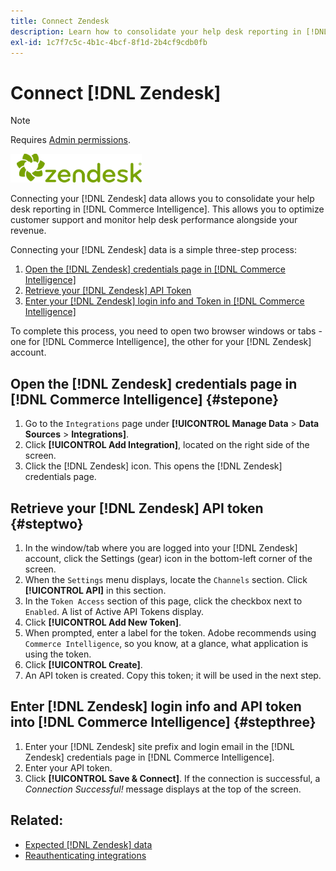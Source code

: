 ```yaml
---
title: Connect Zendesk
description: Learn how to consolidate your help desk reporting in [!DNL Commerce Intelligence].
exl-id: 1c7f7c5c-4b1c-4bcf-8f1d-2b4cf9cdb0fb
---
```

# Connect [!DNL Zendesk]

>[!NOTE]
>
>Requires [Admin permissions](../../../administrator/user-management/user-management.md).

![](../../../assets/Zendesk_logo.png)

Connecting your [!DNL Zendesk] data allows you to consolidate your help desk reporting in [!DNL Commerce Intelligence]. This allows you to optimize customer support and monitor help desk performance alongside your revenue.

Connecting your [!DNL Zendesk] data is a simple three-step process:

1. [Open the [!DNL Zendesk] credentials page in [!DNL Commerce Intelligence]](#stepone)
1. [Retrieve your [!DNL Zendesk] API Token](#steptwo)
1. [Enter your [!DNL Zendesk] login info and Token in [!DNL Commerce Intelligence]](#stepthree)

To complete this process, you need to open two browser windows or tabs - one for [!DNL Commerce Intelligence], the other for your [!DNL Zendesk] account.

## Open the [!DNL Zendesk] credentials page in [!DNL Commerce Intelligence] {#stepone}

1. Go to the `Integrations` page under **[!UICONTROL Manage Data** > **Data Sources** > **Integrations]**.
1. Click **[!UICONTROL Add Integration]**, located on the right side of the screen.
1. Click the [!DNL Zendesk] icon. This opens the [!DNL Zendesk] credentials page.

## Retrieve your [!DNL Zendesk] API token {#steptwo}

1. In the window/tab where you are logged into your [!DNL Zendesk] account, click the Settings (gear) icon in the bottom-left corner of the screen.
1. When the `Settings` menu displays, locate the `Channels` section. Click **[!UICONTROL API]** in this section.
1. In the `Token Access` section of this page, click the checkbox next to `Enabled`. A list of Active API Tokens display.
1. Click **[!UICONTROL Add New Token]**.
1. When prompted, enter a label for the token. Adobe recommends using `Commerce Intelligence`, so you know, at a glance, what application is using the token.
1. Click **[!UICONTROL Create]**.
1. An API token is created. Copy this token; it will be used in the next step.

## Enter [!DNL Zendesk] login info and API token into [!DNL Commerce Intelligence] {#stepthree}

1. Enter your [!DNL Zendesk] site prefix and login email in the [!DNL Zendesk] credentials page in [!DNL Commerce Intelligence].
1. Enter your API token.
1. Click **[!UICONTROL Save & Connect]**. If the connection is successful, a *Connection Successful!* message displays at the top of the screen.

## Related:

* [Expected [!DNL Zendesk] data](../integrations/exp-zendesk-data.md)
* [Reauthenticating integrations](https://experienceleague.adobe.com/docs/commerce-knowledge-base/kb/how-to/mbi-reauthenticating-integrations.html?lang=en)
